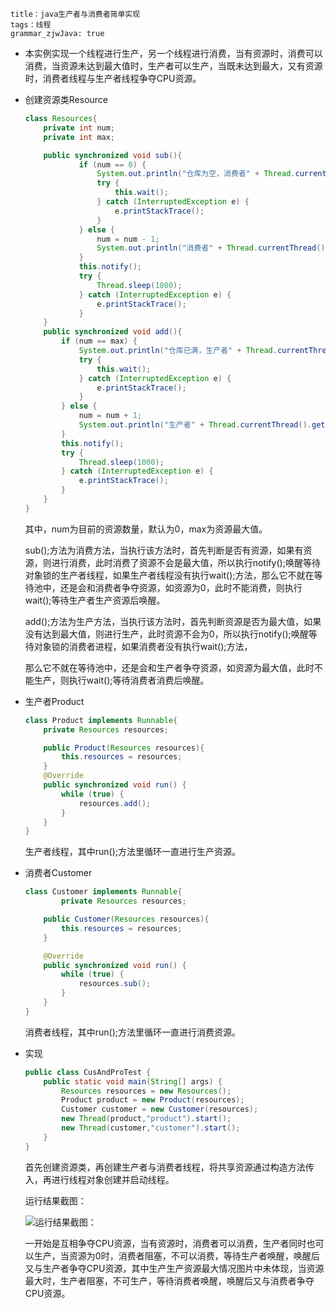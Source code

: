 ```
title：java生产者与消费者简单实现
tags：线程
grammar_zjwJava: true
```

- 本实例实现一个线程进行生产，另一个线程进行消费，当有资源时，消费可以消费，当资源未达到最大值时，生产者可以生产，当既未达到最大，又有资源时，消费者线程与生产者线程争夺CPU资源。

- 创建资源类Resource

  ```java
  class Resources{
      private int num;
      private int max;
  
      public synchronized void sub(){
              if (num == 0) {
                  System.out.println("仓库为空，消费者" + Thread.currentThread().getName() + "不可消费.");
                  try {
                      this.wait();
                  } catch (InterruptedException e) {
                      e.printStackTrace();
                  }
              } else {
                  num = num - 1;
                  System.out.println("消费者" + Thread.currentThread().getName() + "消费，仓库容量为" + num);
              }
              this.notify();
              try {
                  Thread.sleep(1000);
              } catch (InterruptedException e) {
                  e.printStackTrace();
              }
      }
      public synchronized void add(){
          if (num == max) {
              System.out.println("仓库已满，生产者" + Thread.currentThread().getName() + "不可生产.");
              try {
                  this.wait();
              } catch (InterruptedException e) {
                  e.printStackTrace();
              }
          } else {
              num = num + 1;
              System.out.println("生产者" + Thread.currentThread().getName() + "生产, 仓库容量为" + num);
          }
          this.notify();
          try {
              Thread.sleep(1000);
          } catch (InterruptedException e) {
              e.printStackTrace();
          }
      }
  }
  ```

  其中，num为目前的资源数量，默认为0，max为资源最大值。

  sub();方法为消费方法，当执行该方法时，首先判断是否有资源，如果有资源，则进行消费，此时消费了资源不会是最大值，所以执行notify();唤醒等待对象锁的生产者线程，如果生产者线程没有执行wait();方法，那么它不就在等待池中，还是会和消费者争夺资源，如资源为0，此时不能消费，则执行wait();等待生产者生产资源后唤醒。

  add();方法为生产方法，当执行该方法时，首先判断资源是否为最大值，如果没有达到最大值，则进行生产，此时资源不会为0，所以执行notify();唤醒等待对象锁的消费者进程，如果消费者没有执行wait();方法，

  那么它不就在等待池中，还是会和生产者争夺资源，如资源为最大值，此时不能生产，则执行wait();等待消费者消费后唤醒。

- 生产者Product

  ```java
  class Product implements Runnable{
      private Resources resources;
  
      public Product(Resources resources){
          this.resources = resources;
      }
      @Override
      public synchronized void run() {
          while (true) {
              resources.add();
          }
      }
  }
  ```

  生产者线程，其中run();方法里循环一直进行生产资源。

- 消费者Customer

  ```java
  class Customer implements Runnable{
          private Resources resources;
  
      public Customer(Resources resources){
          this.resources = resources;
      }
  
      @Override
      public synchronized void run() {
          while (true) {
              resources.sub();
          }
      }
  }
  ```

  消费者线程，其中run();方法里循环一直进行消费资源。

- 实现

  ```java
  public class CusAndProTest {
      public static void main(String[] args) {
          Resources resources = new Resources();
          Product product = new Product(resources);
          Customer customer = new Customer(resources);
          new Thread(product,"product").start();
          new Thread(customer,"customer").start();
      }
  }
  ```

  首先创建资源类，再创建生产者与消费者线程，将共享资源通过构造方法传入，再进行线程对象创建并启动线程。

  运行结果截图：

  ![运行结果截图：](C:\Users\z_9898\Desktop\sx\md\images\xc.png)

  一开始是互相争夺CPU资源，当有资源时，消费者可以消费，生产者同时也可以生产，当资源为0时，消费者阻塞，不可以消费，等待生产者唤醒，唤醒后又与生产者争夺CPU资源，其中生产生产资源最大情况图片中未体现，当资源最大时，生产者阻塞，不可生产，等待消费者唤醒，唤醒后又与消费者争夺CPU资源。